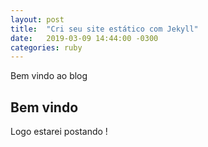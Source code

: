 ```yaml
---
layout: post
title:  "Cri seu site estático com Jekyll"
date:   2019-03-09 14:44:00 -0300
categories: ruby
---
```


Bem vindo ao blog
## Bem vindo
Logo estarei postando !
